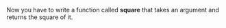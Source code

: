 Now you have to write a function called **square** that takes an argument and returns the square of it.